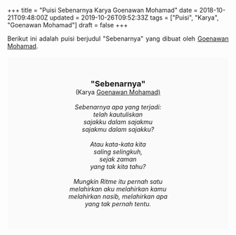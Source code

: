 +++
title = "Puisi Sebenarnya Karya Goenawan Mohamad"
date = 2018-10-21T09:48:00Z
updated = 2019-10-26T09:52:33Z
tags = ["Puisi", "Karya", "Goenawan Mohamad"]
draft = false
+++

<div dir="ltr" style="text-align: left;" trbidi="on"><div style="text-align: justify;">Berikut ini adalah puisi berjudul "Sebenarnya" yang dibuat oleh <a href="https://ensiklopedia.kemdikbud.go.id/sastra/artikel/Goenawan_Mohamad" target="_blank">Goenawan Mohamad</a>. </div><br /><div style="background: #FAFAFA; font-size: 14px; height: auto; margin: 0 auto; padding: 50px; text-align: center; width: auto;"><span style="font-size: 18px;"><b>"Sebenarnya"</b></span><br />(Karya <a href="https://www.sekata.web.id/tags/goenawan-mohamad" target="_blank">Goenawan Mohamad)</a> <br /><br /><i>Sebenarnya apa yang terjadi:</i><br /><i>telah kautuliskan</i><br /><i>sajakku dalam sajakmu</i><br /><i>sajakmu dalam sajakku?</i><br /><br /><i>Atau kata-kata kita</i><br /><i>saling selingkuh,</i><br /><i>sejak zaman</i><br /><i>yang tak kita tahu?</i><br /><br /><i>Mungkin Ritme itu pernah satu</i><br /><i>melahirkan aku melahirkan kamu</i><br /><i>melahirkan nasib, melahirkan apa</i><br /><i>yang tak pernah tentu.</i> </div></div>
